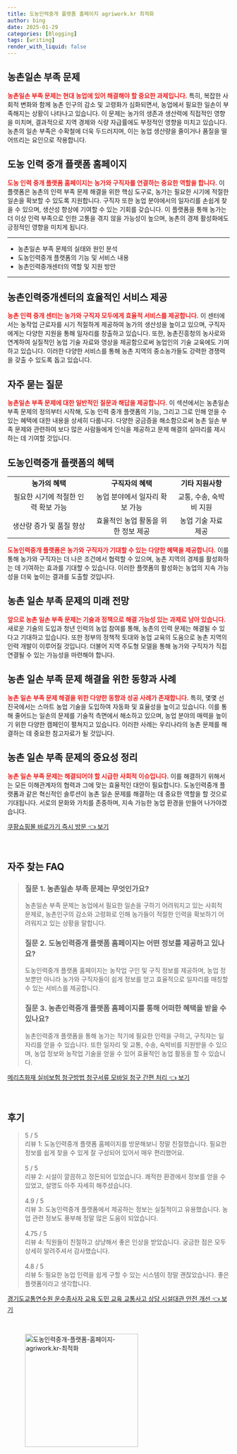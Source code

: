 ```yaml
---
title: 도농인력중개 플랫폼 홈페이지 agriwork.kr 최적화
author: bing
date: 2025-01-29
categories: [Blogging]
tags: [writing]
render_with_liquid: false
---
```



<h2 id='농촌일손부족문제'>농촌일손 부족 문제</h2>

<p><b><span style="color: #ee2323;">농촌일손 부족 문제는 현대 농업에 있어 해결해야 할 중요한 과제입니다.</span></b> 특히, 복잡한 사회적 변화와 함께 농촌 인구의 감소 및 고령화가 심화되면서, 농업에서 필요한 일손이 부족해지는 상황이 나타나고 있습니다. 이 문제는 농가의 생존과 생산력에 직접적인 영향을 미치며, 결과적으로 지역 경제와 식량 자급률에도 부정적인 영향을 미치고 있습니다. 농촌의 일손 부족은 수확철에 더욱 두드러지며, 이는 농업 생산량을 줄이거나 품질을 떨어뜨리는 요인으로 작용합니다.</p>

<h2 id='도농인력중개플랫폼홈페이지'>도농 인력 중개 플랫폼 홈페이지</h2>

<p><b><span style="color: #ee2323;">도농 인력 중개 플랫폼 홈페이지는 농가와 구직자를 연결하는 중요한 역할을 합니다.</span></b> 이 플랫폼은 농촌의 인력 부족 문제 해결을 위한 핵심 도구로, 농가는 필요한 시기에 적절한 일손을 확보할 수 있도록 지원합니다. 구직자 또한 농업 분야에서의 일자리를 손쉽게 찾을 수 있으며, 생산성 향상에 기여할 수 있는 기회를 갖습니다. 이 플랫폼을 통해 농가는 더 이상 인력 부족으로 인한 고통을 겪지 않을 가능성이 높으며, 농촌의 경제 활성화에도 긍정적인 영향을 미치게 됩니다.</p>

<hr />

<ul>
    <li>농촌일손 부족 문제의 실태와 원인 분석</li>
    <li>도농인력중개 플랫폼의 기능 및 서비스 내용</li>
    <li>농촌인력중개센터의 역할 및 지원 방안</li>
</ul>

<hr />

<h2 id='농촌인력중개센터'>농촌인력중개센터의 효율적인 서비스 제공</h2>

<p><b><span style="color: #ee2323;">농촌 인력 중개 센터는 농가와 구직자 모두에게 효율적 서비스를 제공합니다.</span></b> 이 센터에서는 농작업 근로자를 시기 적절하게 제공하여 농가의 생산성을 높이고 있으며, 구직자에게는 다양한 지원을 통해 일자리를 창출하고 있습니다. 또한, 농촌진흥청의 농사로와 연계하여 실질적인 농업 기술 자료와 영상을 제공함으로써 농업인의 기술 교육에도 기여하고 있습니다. 이러한 다양한 서비스를 통해 농촌 지역의 중소농가들도 강력한 경쟁력을 갖출 수 있도록 돕고 있습니다.</p>

<h2 id='자주묻는질문'>자주 묻는 질문</h2>

<p><b><span style="color: #ee2323;">농촌일손 부족 문제에 대한 일반적인 질문과 해답을 제공합니다.</span></b> 이 섹션에서는 농촌일손 부족 문제의 정의부터 시작해, 도농 인력 중개 플랫폼의 기능, 그리고 그로 인해 얻을 수 있는 혜택에 대한 내용을 상세히 다룹니다. 다양한 궁금증을 해소함으로써 농촌 일손 부족 문제와 관련하여 보다 많은 사람들에게 인식을 제공하고 문제 해결의 실마리를 제시하는 데 기여할 것입니다.</p>

<h2 id='도농인력중개혜택'>도농인력중개 플랫폼의 혜택</h2>

<table>
    <tr>
        <td style="text-align: center; height: 17px;"><b>농가의 혜택</b></td>
        <td style="text-align: center; height: 17px;"><b>구직자의 혜택</b></td>
        <td style="text-align: center; height: 17px;"><b>기타 지원사항</b></td>
    </tr>
    <tr>
        <td style="text-align: center; height: 17px;">필요한 시기에 적절한 인력 확보 가능</td>
        <td style="text-align: center; height: 17px;">농업 분야에서 일자리 확보 가능</td>
        <td style="text-align: center; height: 17px;">교통, 수송, 숙박비 지원</td>
    </tr>
    <tr>
        <td style="text-align: center; height: 17px;">생산량 증가 및 품질 향상</td>
        <td style="text-align: center; height: 17px;">효율적인 농업 활동을 위한 정보 제공</td>
        <td style="text-align: center; height: 17px;">농업 기술 자료 제공</td>
    </tr>
</table>

<p><b><span style="color: #ee2323;">도농인력중개 플랫폼은 농가와 구직자가 기대할 수 있는 다양한 혜택을 제공합니다.</span></b> 이를 통해 농가와 구직자는 더 나은 조건에서 협력할 수 있으며, 농촌 지역의 경제를 활성화하는 데 기여하는 효과를 기대할 수 있습니다. 이러한 플랫폼의 활성화는 농업의 지속 가능성을 더욱 높이는 결과를 도출할 것입니다.</p>

<h2 id='미래전망'>농촌 일손 부족 문제의 미래 전망</h2>

<p><b><span style="color: #ee2323;">앞으로 농촌 일손 부족 문제는 기술과 정책으로 해결 가능성 있는 과제로 남아 있습니다.</span></b> 새로운 기술의 도입과 청년 인력의 농업 참여를 통해, 농촌의 인력 문제는 해결될 수 있다고 기대하고 있습니다. 또한 정부의 정책적 토대와 농업 교육의 도움으로 농촌 지역의 인력 개발이 이루어질 것입니다. 더불어 지역 주도형 모델을 통해 농가와 구직자가 직접 연결될 수 있는 가능성을 마련해야 합니다.</p>

<h2 id='동향과사례'>농촌 일손 부족 문제 해결을 위한 동향과 사례</h2>

<p><b><span style="color: #ee2323;">농촌 일손 부족 문제 해결을 위한 다양한 동향과 성공 사례가 존재합니다.</span></b> 특히, 몇몇 선진국에서는 스마트 농업 기술을 도입하여 자동화 및 효율성을 높이고 있습니다. 이를 통해 줄어드는 일손의 문제를 기술적 측면에서 해소하고 있으며, 농업 분야의 매력을 높이기 위한 다양한 캠페인이 펼쳐지고 있습니다. 이러한 사례는 우리나라의 농촌 문제를 해결하는 데 중요한 참고자료가 될 것입니다.</p>

<h2 id='정리'>농촌 일손 부족 문제의 중요성 정리</h2>

<p><b><span style="color: #ee2323;">농촌 일손 부족 문제는 해결되어야 할 시급한 사회적 이슈입니다.</span></b> 이를 해결하기 위해서는 모든 이해관계자의 협력과 그에 맞는 효율적인 대안이 필요합니다. 도농인력중개 플랫폼과 같은 혁신적인 솔루션이 농촌 일손 문제를 해결하는 데 중요한 역할을 할 것으로 기대됩니다. 서로의 문화와 가치를 존중하며, 지속 가능한 농업 환경을 만들어 나가야겠습니다.</p>


<p><a class="click-button" title="쿠팡쇼핑몰 바로가기 즉시 방문" href="https://greenforu.github.io/posts/%EC%BF%A0%ED%8C%A1%EC%87%BC%ED%95%91%EB%AA%B0-%EB%B0%94%EB%A1%9C%EA%B0%80%EA%B8%B0-%EC%A6%89%EC%8B%9C-%EB%B0%A9%EB%AC%B8/" rel="dofollow">쿠팡쇼핑몰 바로가기 즉시 방문 👈 보기</a></p><br>
<h2 id='자주_찾는_FAQ'>자주 찾는 FAQ</h2>
<div itemscope="" itemtype="https://schema.org/FAQPage"> 
<blockquote> 
<div itemscope="" itemprop="mainEntity" itemtype="https://schema.org/Question"> 
<h3 itemprop="name">질문 1. 농촌일손 부족 문제는 무엇인가요?</h3> 
<div itemscope="" itemprop="acceptedAnswer" itemtype="https://schema.org/Answer"> 
<span itemprop="text"> 
<p>농촌일손 부족 문제는 농업에서 필요한 일손을 구하기 어려워지고 있는 사회적 문제로, 농촌인구의 감소와 고령화로 인해 농가들이 적절한 인력을 확보하기 어려워지고 있는 상황을 말합니다.</p> 
</span> 
</div> 
</div> 

<div itemscope="" itemprop="mainEntity" itemtype="https://schema.org/Question"> 
<h3 itemprop="name">질문 2. 도농인력중개 플랫폼 홈페이지는 어떤 정보를 제공하고 있나요?</h3> 
<div itemscope="" itemprop="acceptedAnswer" itemtype="https://schema.org/Answer"> 
<span itemprop="text"> 
<p>도농인력중개 플랫폼 홈페이지는 농작업 구인 및 구직 정보를 제공하며, 농업 정보뿐만 아니라 농가와 구직자들이 쉽게 정보를 얻고 효율적으로 일자리를 매칭할 수 있는 서비스를 제공합니다.</p> 
</span> 
</div> 
</div> 

<div itemscope="" itemprop="mainEntity" itemtype="https://schema.org/Question"> 
<h3 itemprop="name">질문 3. 농촌인력중개 플랫폼 홈페이지를 통해 어떠한 혜택을 받을 수 있나요?</h3> 
<div itemscope="" itemprop="acceptedAnswer" itemtype="https://schema.org/Answer"> 
<span itemprop="text"> 
<p>농촌인력중개 플랫폼을 통해 농가는 적기에 필요한 인력을 구하고, 구직자는 일자리를 얻을 수 있습니다. 또한 일자리 및 교통, 수송, 숙박비를 지원받을 수 있으며, 농업 정보와 농작업 기술을 얻을 수 있어 효율적인 농업 활동을 할 수 있습니다.</p> 
</span> 
</div> 
</div> 
</blockquote> 
</div>
<p><a class="click-button" title="메리츠화재 실비보험 청구방법 청구서류 모바일 청구 간편 처리" href="https://greenforu.github.io/posts/%EB%A9%94%EB%A6%AC%EC%B8%A0%ED%99%94%EC%9E%AC-%EC%8B%A4%EB%B9%84%EB%B3%B4%ED%97%98-%EC%B2%AD%EA%B5%AC%EB%B0%A9%EB%B2%95-%EC%B2%AD%EA%B5%AC%EC%84%9C%EB%A5%98-%EB%AA%A8%EB%B0%94%EC%9D%BC-%EC%B2%AD%EA%B5%AC-%EA%B0%84%ED%8E%B8-%EC%B2%98%EB%A6%AC/" rel="dofollow">메리츠화재 실비보험 청구방법 청구서류 모바일 청구 간편 처리 👈 보기</a></p><br>
<h2 id='후기'>후기</h2>
<div itemscope itemtype="https://schema.org/Product">
  <blockquote>
  <div itemprop="review" itemscope itemtype="https://schema.org/Review">
      <div itemprop="reviewRating" itemscope itemtype="https://schema.org/Rating"> <span itemprop="ratingValue">5</span> / <span itemprop="bestRating">5</span> </div>
      <span itemprop="reviewBody">리뷰 1: 도농인력중개 플랫폼 홈페이지를 방문해보니 정말 친절했습니다. 필요한 정보를 쉽게 찾을 수 있게 잘 구성되어 있어서 매우 편리했어요.</span>
  </div>
  <br>
  <div itemprop="review" itemscope itemtype="https://schema.org/Review">
      <div itemprop="reviewRating" itemscope itemtype="https://schema.org/Rating"> <span itemprop="ratingValue">5</span> / <span itemprop="bestRating">5</span> </div>
      <span itemprop="reviewBody">리뷰 2: 시설이 깔끔하고 정돈되어 있었습니다. 쾌적한 환경에서 정보를 얻을 수 있었고, 설명도 아주 자세히 해주셨습니다.</span>
  </div>
  <br>
  <div itemprop="review" itemscope itemtype="https://schema.org/Review">
      <div itemprop="reviewRating" itemscope itemtype="https://schema.org/Rating"> <span itemprop="ratingValue">4.9</span> / <span itemprop="bestRating">5</span> </div>
      <span itemprop="reviewBody">리뷰 3: 도농인력중개 플랫폼에서 제공하는 정보는 실질적이고 유용했습니다. 농업 관련 정보도 풍부해 정말 많은 도움이 되었습니다.</span>
  </div>
  <br>
  <div itemprop="review" itemscope itemtype="https://schema.org/Review">
      <div itemprop="reviewRating" itemscope itemtype="https://schema.org/Rating"> <span itemprop="ratingValue">4.75</span> / <span itemprop="bestRating">5</span> </div>
      <span itemprop="reviewBody">리뷰 4: 직원들이 친절하고 상냥해서 좋은 인상을 받았습니다. 궁금한 점은 모두 상세히 알려주셔서 감사했습니다.</span>
  </div>
  <br>
  <div itemprop="review" itemscope itemtype="https://schema.org/Review">
      <div itemprop="reviewRating" itemscope itemtype="https://schema.org/Rating"> <span itemprop="ratingValue">4.8</span> / <span itemprop="bestRating">5</span> </div>
      <span itemprop="reviewBody">리뷰 5: 필요한 농업 인력을 쉽게 구할 수 있는 시스템이 정말 괜찮았습니다. 좋은 플랫폼이라고 생각합니다.</span>
  </div>
  </blockquote>
</div>
<p><a class="click-button" title="경기도교통연수원 운수종사자 교육 도민 교육 교통사고 상담 시설대관 안전 개선" href="https://greenforu.github.io/posts/%EA%B2%BD%EA%B8%B0%EB%8F%84%EA%B5%90%ED%86%B5%EC%97%B0%EC%88%98%EC%9B%90-%EC%9A%B4%EC%88%98%EC%A2%85%EC%82%AC%EC%9E%90-%EA%B5%90%EC%9C%A1-%EB%8F%84%EB%AF%BC-%EA%B5%90%EC%9C%A1-%EA%B5%90%ED%86%B5%EC%82%AC%EA%B3%A0-%EC%83%81%EB%8B%B4-%EC%8B%9C%EC%84%A4%EB%8C%80%EA%B4%80-%EC%95%88%EC%A0%84-%EA%B0%9C%EC%84%A0/" rel="dofollow">경기도교통연수원 운수종사자 교육 도민 교육 교통사고 상담 시설대관 안전 개선 👈 보기</a></p><br>
<figure class="image"><img src="https://greenforu.github.io/assets/img/thumbnail/도농인력중개-플랫폼-홈페이지-agriwork.kr-최적화.webp" alt="도농인력중개-플랫폼-홈페이지-agriwork.kr-최적화" width="256" height="256"></figure>